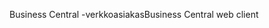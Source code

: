 <span data-ttu-id="77ca0-101">Business Central -verkkoasiakas</span><span class="sxs-lookup"><span data-stu-id="77ca0-101">Business Central web client</span></span>

